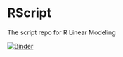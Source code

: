 # RScript
The script repo for R Linear Modeling 

[![Binder](https://mybinder.org/badge_logo.svg)](https://mybinder.org/v2/gh/villarreald/RScript.git/HEAD)
